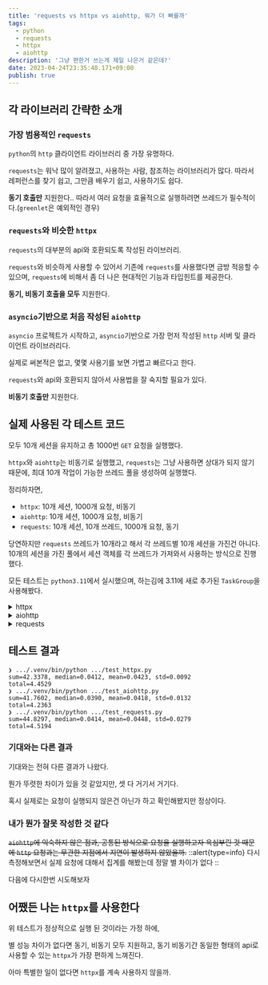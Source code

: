 ```yaml
---
title: 'requests vs httpx vs aiohttp, 뭐가 더 빠를까'
tags:
  - python
  - requests
  - httpx
  - aiohttp
description: '그냥 편한거 쓰는게 제일 나은거 같은데?'
date: 2023-04-24T23:35:48.171+09:00 
publish: true
---
```


## 각 라이브러리 간략한 소개
### 가장 범용적인 `requests`
`python`의 `http` 클라이언트 라이브러리 중 가장 유명하다.

`requests`는 워낙 많이 알려졌고, 사용하는 사람, 참조하는 라이브러리가 많다. 따라서 레퍼런스를 찾기 쉽고, 그만큼 배우기 쉽고, 사용하기도 쉽다.

__동기 호출만__ 지원한다.. 따라서 여러 요청을 효율적으로 실행하려면 쓰레드가 필수적이다.(`greenlet`은 예외적인 경우)

### `requests`와 비슷한 `httpx`
`requests`의 대부분의 api와 호환되도록 작성된 라이브러리.

`requests`와 비슷하게 사용할 수 있어서 기존에 `requests`를 사용했다면 금방 적응할 수 있으며, `requests`에 비해서 좀 더 나은 현대적인 기능과 타입힌트를 제공한다.

__동기, 비동기 호출을 모두__ 지원한다.

### `asyncio`기반으로 처음 작성된 `aiohttp`
`asyncio` 프로젝트가 시작하고, `asyncio`기반으로 가장 먼저 작성된 `http` 서버 및 클라이언트 라이브러리다.

실제로 써본적은 없고, 몇몇 사용기를 보면 가볍고 빠르다고 한다.

`requests`와 api와 호환되지 않아서 사용법을 잘 숙지할 필요가 있다.

__비동기 호출만__ 지원한다.


## 실제 사용된 각 테스트 코드

모두 10개 세션을 유지하고 총 1000번 `GET` 요청을 실행했다.

`httpx`와 `aiohttp`는 비동기로 실행했고, `requests`는 그냥 사용하면 상대가 되지 않기 때문에, 최대 10개 작업이 가능한 쓰레드 풀을 생성하여 실행했다.

정리하자면,
- `httpx`: 10개 세션, 1000개 요청, 비동기
- `aiohttp`: 10개 세션, 1000개 요청, 비동기
- `requests`: 10개 세션, 10개 쓰레드, 1000개 요청, 동기

당연하지만 `requests` 쓰레드가 10개라고 해서 각 쓰레드별 10개 세션을 가진건 아니다. 10개의 세션을 가진 풀에서 세션 객체를 각 쓰레드가 가져와서 사용하는 방식으로 진행했다.

모든 테스트는 `python3.11`에서 실시했으며, 하는김에 3.11에 새로 추가된 `TaskGroup`을 사용해봤다.

<details>
<summary>httpx</summary>
 
```python [test_httpx.py]
from __future__ import annotations

import asyncio
import math
import time
import typing
from contextlib import AsyncExitStack

import httpx
import uvloop

CLIENT_COUNT = 10
REQUEST_COUNT = 1000
URL = "https://jsonplaceholder.typicode.com/posts/1"
HEADER = {
    "User-Agent": "Mozilla/5.0 (Windows NT 10.0; Win64; x64) "
    "AppleWebKit/537.36 (KHTML, like Gecko) "
    "Chrome/112.0.0.0 Safari/537.36",
}
TIMEOUT = 10


async def _timer(
    func: typing.Callable[..., typing.Coroutine[typing.Any, typing.Any, typing.Any]],
    *args: typing.Any,
    **kwargs: typing.Any,
) -> typing.Any:
    start = time.perf_counter()
    result = await func(*args, **kwargs)
    end = time.perf_counter()
    return result, end - start


async def _request_one(client: httpx.AsyncClient) -> None:
    response = await client.get(URL, headers=HEADER)
    response.raise_for_status()


async def _enter_and_put_client(
    stack: AsyncExitStack,
    queue: asyncio.Queue[httpx.AsyncClient],
) -> None:
    client = await stack.enter_async_context(httpx.AsyncClient(timeout=TIMEOUT))
    await queue.put(client)


async def _run_request(
    queue: asyncio.Queue[httpx.AsyncClient],
    timer_queue: asyncio.Queue[float],
    semaphore: asyncio.Semaphore,
) -> None:
    async with semaphore:
        client = await queue.get()
        _, _time = await _timer(_request_one, client)
    await timer_queue.put(_time)
    await queue.put(client)


def _gen(queue: asyncio.Queue[float]) -> typing.Generator[float, None, None]:
    while not queue.empty():
        yield queue.get_nowait()


def _print_time(timer_queue: asyncio.Queue[float]) -> None:
    time_result = list(_gen(timer_queue))
    print(
        "sum={:.4f}, median={:.4f}, mean={:.4f}, std={:.4f}".format(
            sum(time_result),
            sorted(time_result)[len(time_result) // 2],
            (mean := sum(time_result) / len(time_result)),
            math.sqrt(
                sum(pow(x - mean, 2) for x in time_result) / len(time_result),
            ),
        ),
    )


async def _request_many(client_count: int, request_count: int) -> None:
    async with AsyncExitStack() as stack:
        queue: asyncio.Queue[httpx.AsyncClient] = asyncio.Queue(client_count)
        timer_queue: asyncio.Queue[float] = asyncio.Queue(request_count)
        semaphore = asyncio.Semaphore(client_count)

        async with asyncio.TaskGroup() as tg:
            _ = [
                tg.create_task(_enter_and_put_client(stack, queue))
                for _ in range(client_count)
            ]

        async with asyncio.TaskGroup() as tg:
            _ = [
                tg.create_task(_run_request(queue, timer_queue, semaphore))
                for _ in range(request_count)
            ]
        _print_time(timer_queue)


async def main() -> None:
    _, _time = await _timer(_request_many, CLIENT_COUNT, REQUEST_COUNT)
    print(f"total={_time:.4f}")


if __name__ == "__main__":
    uvloop.install()
    asyncio.run(main())
```
</details>

<details>
<summary>aiohttp</summary>
 
```python [test_aiohttp.py]
from __future__ import annotations

import asyncio
import math
import time
import typing
from contextlib import AsyncExitStack

import aiohttp
import uvloop

CLIENT_COUNT = 10
REQUEST_COUNT = 1000
URL = "https://jsonplaceholder.typicode.com/posts/1"
HEADER = {
    "User-Agent": "Mozilla/5.0 (Windows NT 10.0; Win64; x64) "
    "AppleWebKit/537.36 (KHTML, like Gecko) "
    "Chrome/112.0.0.0 Safari/537.36",
}
TIMEOUT = 10


async def _timer(
    func: typing.Callable[..., typing.Coroutine[typing.Any, typing.Any, typing.Any]],
    *args: typing.Any,
    **kwargs: typing.Any,
) -> typing.Any:
    start = time.perf_counter()
    result = await func(*args, **kwargs)
    end = time.perf_counter()
    return result, end - start


async def _request_one(client: aiohttp.ClientSession) -> None:
    async with client.get(URL, headers=HEADER) as response:
        response.raise_for_status()


async def _enter_and_put_client(
    stack: AsyncExitStack,
    queue: asyncio.Queue[aiohttp.ClientSession],
) -> None:
    client = await stack.enter_async_context(
        aiohttp.ClientSession(timeout=aiohttp.ClientTimeout(total=TIMEOUT)),
    )
    await queue.put(client)


async def _run_request(
    queue: asyncio.Queue[aiohttp.ClientSession],
    timer_queue: asyncio.Queue[float],
    semaphore: asyncio.Semaphore,
) -> None:
    async with semaphore:
        client = await queue.get()
        _, _time = await _timer(_request_one, client)
    await timer_queue.put(_time)
    await queue.put(client)


def _gen(queue: asyncio.Queue[float]) -> typing.Generator[float, None, None]:
    while not queue.empty():
        yield queue.get_nowait()


def _print_time(timer_queue: asyncio.Queue[float]) -> None:
    time_result = list(_gen(timer_queue))
    print(
        "sum={:.4f}, median={:.4f}, mean={:.4f}, std={:.4f}".format(
            sum(time_result),
            sorted(time_result)[len(time_result) // 2],
            (mean := sum(time_result) / len(time_result)),
            math.sqrt(
                sum(pow(x - mean, 2) for x in time_result) / len(time_result),
            ),
        ),
    )


async def _request_many(client_count: int, request_count: int) -> None:
    async with AsyncExitStack() as stack:
        queue: asyncio.Queue[aiohttp.ClientSession] = asyncio.Queue(client_count)
        timer_queue: asyncio.Queue[float] = asyncio.Queue(request_count)
        semaphore = asyncio.Semaphore(client_count)

        async with asyncio.TaskGroup() as tg:
            _ = [
                tg.create_task(_enter_and_put_client(stack, queue))
                for _ in range(client_count)
            ]

        async with asyncio.TaskGroup() as tg:
            _ = [
                tg.create_task(_run_request(queue, timer_queue, semaphore))
                for _ in range(request_count)
            ]
        _print_time(timer_queue)


async def main() -> None:
    _, _time = await _timer(_request_many, CLIENT_COUNT, REQUEST_COUNT)
    print(f"total={_time:.4f}")


if __name__ == "__main__":
    uvloop.install()
    asyncio.run(main())
```
</details>

</details>

<details>
<summary>requests</summary>
 
```python [test_requests.py]
from __future__ import annotations

import math
import time
import typing
from queue import Queue
from threading import Semaphore

import requests
from joblib import Parallel, delayed

CLIENT_COUNT = 10
REQUEST_COUNT = 1000
URL = "https://jsonplaceholder.typicode.com/posts/1"
HEADER = {
    "User-Agent": "Mozilla/5.0 (Windows NT 10.0; Win64; x64) "
    "AppleWebKit/537.36 (KHTML, like Gecko) "
    "Chrome/112.0.0.0 Safari/537.36",
}
TIMEOUT = 10


def _timer(
    func: typing.Callable[..., typing.Any],
    *args: typing.Any,
    **kwargs: typing.Any,
) -> typing.Any:
    start = time.perf_counter()
    result = func(*args, **kwargs)
    end = time.perf_counter()
    return result, end - start


def _request_one(client: requests.Session) -> None:
    response = client.get(URL, headers=HEADER, timeout=TIMEOUT)
    response.raise_for_status()


def _run_request(
    queue: Queue[requests.Session],
    timer_queue: Queue[float],
    semaphore: Semaphore,
) -> None:
    with semaphore:
        client = queue.get()
        _, _time = _timer(_request_one, client)
    timer_queue.put_nowait(_time)
    queue.put_nowait(client)


def _gen(queue: Queue[float]) -> typing.Generator[float, None, None]:
    while not queue.empty():
        yield queue.get_nowait()


def _print_time(timer_queue: Queue[float]) -> None:
    time_result = list(_gen(timer_queue))
    print(
        "sum={:.4f}, median={:.4f}, mean={:.4f}, std={:.4f}".format(
            sum(time_result),
            sorted(time_result)[len(time_result) // 2],
            (mean := sum(time_result) / len(time_result)),
            math.sqrt(
                sum(pow(x - mean, 2) for x in time_result) / len(time_result),
            ),
        ),
    )


def _request_many(client_count: int, request_count: int) -> None:
    semaphore = Semaphore(client_count)
    queue: Queue[requests.Session] = Queue(maxsize=client_count)
    timer_queue: Queue[float] = Queue(maxsize=request_count)
    for _ in range(client_count):
        queue.put_nowait(requests.Session())
    delayed_run_request = delayed(_run_request)
    with Parallel(n_jobs=client_count, backend="threading", prefer="threads") as pool:
        _ = pool(
            delayed_run_request(queue, timer_queue, semaphore)
            for _ in range(request_count)
        )
    _print_time(timer_queue)


def main() -> None:
    _, _time = _timer(_request_many, CLIENT_COUNT, REQUEST_COUNT)
    print(f"total={_time:.4f}")


if __name__ == "__main__":
    main()
```
</details>

## 테스트 결과

```shell
❯ .../.venv/bin/python .../test_httpx.py
sum=42.3378, median=0.0412, mean=0.0423, std=0.0092
total=4.4529
❯ .../.venv/bin/python .../test_aiohttp.py
sum=41.7602, median=0.0390, mean=0.0418, std=0.0132
total=4.2363
❯ .../.venv/bin/python .../test_requests.py
sum=44.8297, median=0.0414, mean=0.0448, std=0.0279
total=4.5194
```

### 기대와는 다른 결과
기대와는 전혀 다른 결과가 나왔다.

뭔가 뚜렷한 차이가 있을 것 같았지만, 셋 다 거기서 거기다.

혹시 실제로는 요청이 실행되지 않은건 아닌가 하고 확인해봤지만 정상이다.

### 내가 뭔가 잘못 작성한 것 같다
~~`aiohttp`에 익숙하지 않은 점과, 공통된 방식으로 요청을 실행하고자 욕심부린 것 때문에 `http` 요청과는 무관한 지점에서 지연이 발생하지 않았을까.~~
::alert{type=info}
다시 측정해보면서 실제 요청에 대해서 집계를 해봤는데 정말 별 차이가 없다
::

다음에 다시한번 시도해보자

## 어쨌든 나는 `httpx`를 사용한다

위 테스트가 정상적으로 실행 된 것이라는 가정 하에,

별 성능 차이가 없다면 동기, 비동기 모두 지원하고,
동기 비동기간 동일한 형태의 api로 사용할 수 있는 `httpx`가 가장 편하게 느껴진다.

아마 특별한 일이 없다면 `httpx`를 계속 사용하지 않을까.
